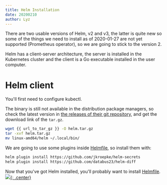 ```yaml
---
title: Helm Installation
date: 20200210
author: Lyz
---
```


There are two usable versions of Helm, v2 and v3, the latter is quite new so
some of the things we need to install as of 2020-01-27 are not yet supported
(Prometheus operator), so we are going to stick to the version 2.

Helm has a client-server architecture, the server is installed in the Kubernetes
cluster and the client is a Go executable installed in the user computer.

# Helm client

You'll first need to configure kubectl.

The binary is still not available in the distribution package managers, so check the
latest version in [the releases of their git
repository](https://github.com/kubernetes/helm/releases), and get the download
link of the `tar.gz`.

```bash
wget {{ url_to_tar_gz }} -O helm.tar.gz
tar -xvf helm.tar.gz
mv linux-amd64/helm ~/.local/bin/
```

We are going to use some plugins inside [Helmfile](helmfile.md), so
install them with:

```bash
helm plugin install https://github.com/jkroepke/helm-secrets
helm plugin install https://github.com/databus23/helm-diff
```

Now that you've got Helm installed, you'll probably want to install
[Helmfile](helmfile.md).
[![](not-by-ai.svg){: .center}](https://notbyai.fyi)
